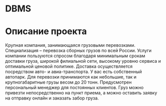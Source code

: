 # DBMS

# Описание проекта
Крупная компания, занимающаяся грузовыми перевозками. Специализация – перевозка сборных грузов по всей России. Услуги компании пользуются спросом благодаря минимальным срокам доставки груза, широкой филиальной сети, высокому уровню сервиса и оптимальной ценовой политике. Доставка осуществляется посредством авто- и авиа-транспорта. У вас есть собственный автопарк. Для перевозки принимаются как небольшие, так и крупногабаритные грузы весом до 20 тонн. Предусмотрен персональный менеджер для постоянных клиентов. Груз можно привезти непосредственно на пункт приема, а можно оставить заявку на отправку онлайн и заказать забор груза.
